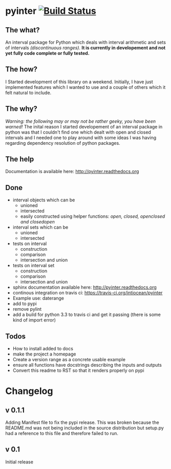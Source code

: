 pyinter  [![Build Status](https://travis-ci.org/intiocean/pyinter.png)](https://travis-ci.org/intiocean/pyinter)
=======

The what?
---------
An interval package for Python which deals with interval arithmetic and sets of intervals *(discontinuous ranges)*. **It is currently in developement and not yet fully code complete or fully tested.**

The how?
--------
I Started development of this library on a weekend. Initially, I have just implemented features which I wanted to use and a couple of others which it felt natural to include.

The why?
--------
*Warning: the following may or may not be rather geeky, you have been warned!* The inital reason I started developement of an interval package in python was that I couldn't find one which dealt with open and closed intervals and I needed one to play around with some ideas I was having regarding dependency resolution of python packages.

The help
--------
Documentation is available here: http://pyinter.readthedocs.org

Done
----
- interval objects which can be
    - unioned
    - intersected
    - easily constructed using helper functions: *open, closed, openclosed and closedopen*
- interval sets which can be
    - unioned
    - intersected
- tests on interval
    - construction
    - comparison
    - intersection and union
- tests on interval set
    - construction
    - comparison
    - intersection and union
- sphinx documentation available here: http://pyinter.readthedocs.org
- continous integration on travis ci: https://travis-ci.org/intiocean/pyinter
- Example use: daterange
- add to pypi
- remove pylint
- add a build for python 3.3 to travis ci and get it passing (there is some kind of import error)

Todos
-----
- How to install added to docs
- make the project a homepage
- Create a version range as a concrete usable example
- ensure all functions have docstrings describing the inputs and outputs
- Convert this readme to RST so that it renders properly on pypi

Changelog
========
v 0.1.1
-------
Adding Manifest file to fix the pypi release. This was broken because the README.md was not being included in the source distribution but setup.py had a reference to this file and therefore failed to run.

v 0.1
-----
Initial release
